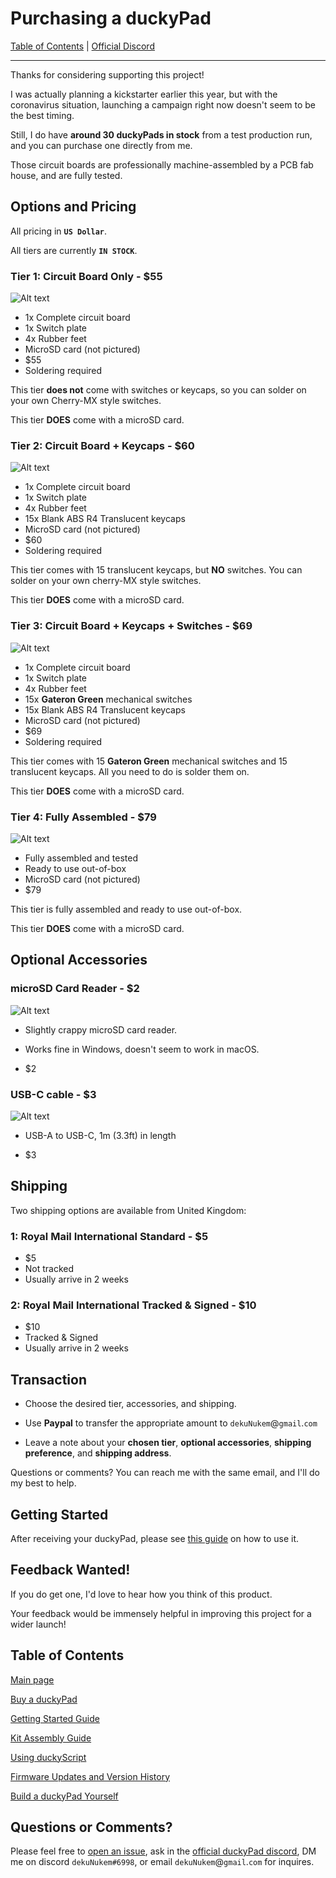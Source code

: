 # Purchasing a duckyPad

[Table of Contents](#table-of-contents) | [Official Discord](https://discord.gg/4sJCBx5)

------

Thanks for considering supporting this project!

I was actually planning a kickstarter earlier this year, but with the coronavirus situation, launching a campaign right now doesn't seem to be the best timing.

Still, I do have **around 30 duckyPads in stock** from a test production run, and you can purchase one directly from me.

Those circuit boards are professionally machine-assembled by a PCB fab house, and are fully tested.

## Options and Pricing

All pricing in **`US Dollar`**.

All tiers are currently **`IN STOCK`**.

### Tier 1: Circuit Board Only - $55

![Alt text](resources/pics/tier1.jpg)

* 1x Complete circuit board
* 1x Switch plate
* 4x Rubber feet
* MicroSD card (not pictured)
* $55
* Soldering required

This tier **does not** come with switches or keycaps, so you can solder on your own Cherry-MX style switches.

This tier **DOES** come with a microSD card.

### Tier 2: Circuit Board + Keycaps - $60

![Alt text](resources/pics/tier2.jpg)

* 1x Complete circuit board
* 1x Switch plate
* 4x Rubber feet
* 15x Blank ABS R4 Translucent keycaps
* MicroSD card (not pictured)
* $60
* Soldering required

This tier comes with 15 translucent keycaps, but **NO** switches. You can solder on your own cherry-MX style switches.

This tier **DOES** come with a microSD card.

### Tier 3: Circuit Board + Keycaps + Switches - $69

![Alt text](resources/pics/tier3.jpg)

* 1x Complete circuit board
* 1x Switch plate
* 4x Rubber feet
* 15x **Gateron Green** mechanical switches
* 15x Blank ABS R4 Translucent keycaps
* MicroSD card (not pictured)
* $69
* Soldering required

This tier comes with 15 **Gateron Green** mechanical switches and 15 translucent keycaps. All you need to do is solder them on.

This tier **DOES** come with a microSD card.

### Tier 4: Fully Assembled - $79

![Alt text](resources/pics/title.jpg)

* Fully assembled and tested
* Ready to use out-of-box
* MicroSD card (not pictured)
* $79

This tier is fully assembled and ready to use out-of-box.

This tier **DOES** come with a microSD card.

## Optional Accessories

### microSD Card Reader - $2

![Alt text](resources/pics/sd_reader.jpg)

* Slightly crappy microSD card reader.

* Works fine in Windows, doesn't seem to work in macOS.

* $2

### USB-C cable - $3

![Alt text](resources/pics/cable.jpg)

* USB-A to USB-C, 1m (3.3ft) in length

* $3

## Shipping

Two shipping options are available from United Kingdom:

### 1: Royal Mail International Standard - $5

* $5
* Not tracked
* Usually arrive in 2 weeks

### 2: Royal Mail International Tracked & Signed - $10

* $10
* Tracked & Signed
* Usually arrive in 2 weeks

## Transaction

* Choose the desired tier, accessories, and shipping.

* Use **Paypal** to transfer the appropriate amount to `dekuNukem`@`gmail`.`com`

* Leave a note about your **chosen tier**, **optional accessories**, **shipping preference**, and **shipping address**.

Questions or comments? You can reach me with the same email, and I'll do my best to help.

## Getting Started

After receiving your duckyPad, please see [this guide](./getting_started.md) on how to use it.

## Feedback Wanted!

If you do get one, I'd love to hear how you think of this product.

Your feedback would be immensely helpful in improving this project for a wider launch!

## Table of Contents

[Main page](README.md)

[Buy a duckyPad](purchase_information.md)

[Getting Started Guide](getting_started.md)

[Kit Assembly Guide](kit_assembly_guide.md)

[Using duckyScript](duckyscript_info.md)

[Firmware Updates and Version History](firmware_updates_and_version_history.md)

[Build a duckyPad Yourself](build_it_yourself.md)

## Questions or Comments?

Please feel free to [open an issue](https://github.com/dekuNukem/duckypad/issues), ask in the [official duckyPad discord](https://discord.gg/4sJCBx5), DM me on discord `dekuNukem#6998`, or email `dekuNukem`@`gmail`.`com` for inquires.